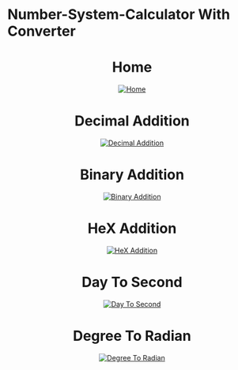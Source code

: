 # Number-System-Calculator With Converter #

<h1 align="center">Home</h1>
<p align="center">
    <a href="https://github.com/SOURAV-ROY/Number-System-Calculator/blob/master/images/Home.PNG">
        <img src="https://github.com/SOURAV-ROY/Number-System-Calculator/blob/master/images/Home.PNG" 
        alt="Home" />
    </a>
</p>
<h1 align="center">Decimal Addition</h1>
<p align="center">
    <a href="https://github.com/SOURAV-ROY/Number-System-Calculator/blob/master/images/Decimal%20Addition.PNG">
        <img src="https://github.com/SOURAV-ROY/Number-System-Calculator/blob/master/images/Decimal%20Addition.PNG" 
        alt="Decimal Addition" />
    </a>
</p>
<h1 align="center">Binary Addition</h1>
<p align="center">
    <a href="https://github.com/SOURAV-ROY/Number-System-Calculator/blob/master/images/Binary%20Add.PNG">
        <img src="https://github.com/SOURAV-ROY/Number-System-Calculator/blob/master/images/Binary%20Add.PNG" 
        alt="Binary Addition" />
    </a>
</p>
<h1 align="center">HeX Addition</h1>
<p align="center">
    <a href="https://github.com/SOURAV-ROY/Number-System-Calculator/blob/master/images/Hex%20Add.PNG">
        <img src="https://github.com/SOURAV-ROY/Number-System-Calculator/blob/master/images/Hex%20Add.PNG" 
        alt="HeX Addition" />
    </a>
</p>
<h1 align="center">Day To Second</h1>
<p align="center">
    <a href="https://github.com/SOURAV-ROY/Number-System-Calculator/blob/master/images/D%20to%20S.PNG">
        <img src="https://github.com/SOURAV-ROY/Number-System-Calculator/blob/master/images/D%20to%20S.PNG" 
        alt="Day To Second" />
    </a>
</p>
<h1 align="center">Degree To Radian</h1>
<p align="center">
    <a href="https://github.com/SOURAV-ROY/Number-System-Calculator/blob/master/images/Degree%20To%20Radian.PNG">
        <img src="https://github.com/SOURAV-ROY/Number-System-Calculator/blob/master/images/Degree%20To%20Radian.PNG"
         alt="Degree To Radian" />
    </a>
</p>